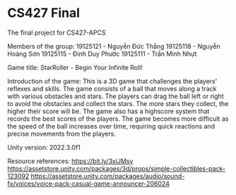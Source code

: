 # CS427 Final
 The final project for CS427-APCS

Members of the group:
19125121 - Nguyễn Đức Thắng
19125118 - Nguyễn Hoàng Sơn
19125115 - Đinh Duy Phước 
19125111 - Trần Minh Nhựt

Game title: StarRoller - Begin Your Infinite Roll!

Introduction of the game:
This is a 3D game that challenges the players' reflexes and skills. The game consists of a ball that moves along a track with various obstacles and stars. The players can drag the ball left or right to avoid the obstacles and collect the stars. The more stars they collect, the higher their score will be. The game also has a highscore system that records the best scores of the players. The game becomes more difficult as the speed of the ball increases over time, requiring quick reactions and precise movements from the players.


Unity version: 2022.3.0f1

Resource references:
https://bit.ly/3xiJMsy
https://assetstore.unity.com/packages/3d/props/simple-collectibles-pack-123092
https://assetstore.unity.com/packages/audio/sound-fx/voices/voice-pack-casual-game-announcer-206024
